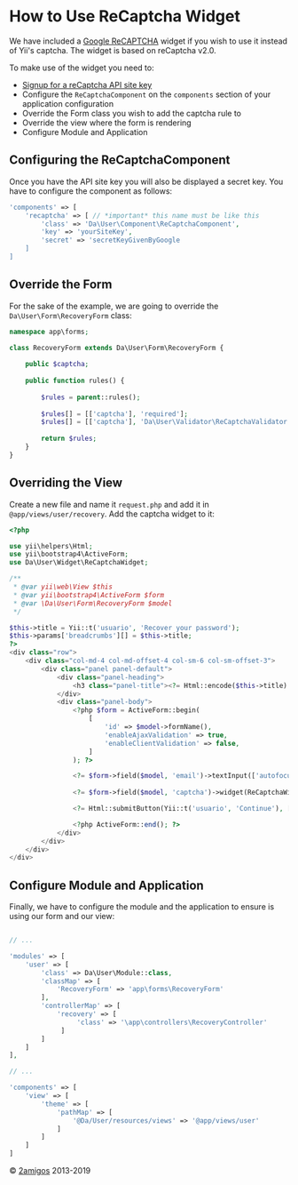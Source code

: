 How to Use ReCaptcha Widget
============================

We have included a [Google ReCAPTCHA](https://developers.google.com/recaptcha) widget if you wish to use it instead of 
Yii's captcha. The widget is based on reCaptcha v2.0.

To make use of the widget you need to: 

- [Signup for a reCaptcha API site key](https://www.google.com/recaptcha/admin#createsite)
- Configure the `ReCaptchaComponent` on the `components` section of your application configuration
- Override the Form class you wish to add the captcha rule to
- Override the view where the form is rendering 
- Configure Module and Application

Configuring the ReCaptchaComponent 
----------------------------------

Once you have the API site key you will also be displayed a secret key. You have to configure the component as follows: 

```php 
'components' => [
    'recaptcha' => [ // *important* this name must be like this
        'class' => 'Da\User\Component\ReCaptchaComponent',
        'key' => 'yourSiteKey',
        'secret' => 'secretKeyGivenByGoogle
    ]
]
```
  
Override the Form 
-----------------

For the sake of the example, we are going to override the `Da\User\Form\RecoveryForm` class: 

```php 
namespace app\forms;

class RecoveryForm extends Da\User\Form\RecoveryForm {
    
    public $captcha;
    
    public function rules() {
    
        $rules = parent::rules();
        
        $rules[] = [['captcha'], 'required'];
        $rules[] = [['captcha'], 'Da\User\Validator\ReCaptchaValidator'];
        
        return $rules;
    }
}

```

Overriding the View
-------------------

Create a new file and name it `request.php` and add it in `@app/views/user/recovery`. Add the captcha widget to it: 

```php 
<?php

use yii\helpers\Html;
use yii\bootstrap4\ActiveForm;
use Da\User\Widget\ReCaptchaWidget;

/**
 * @var yii\web\View $this
 * @var yii\bootstrap4\ActiveForm $form
 * @var \Da\User\Form\RecoveryForm $model
 */

$this->title = Yii::t('usuario', 'Recover your password');
$this->params['breadcrumbs'][] = $this->title;
?>
<div class="row">
    <div class="col-md-4 col-md-offset-4 col-sm-6 col-sm-offset-3">
        <div class="panel panel-default">
            <div class="panel-heading">
                <h3 class="panel-title"><?= Html::encode($this->title) ?></h3>
            </div>
            <div class="panel-body">
                <?php $form = ActiveForm::begin(
                    [
                        'id' => $model->formName(),
                        'enableAjaxValidation' => true,
                        'enableClientValidation' => false,
                    ]
                ); ?>

                <?= $form->field($model, 'email')->textInput(['autofocus' => true]) ?>
                
                <?= $form->field($model, 'captcha')->widget(ReCaptchaWidget::className(), ['theme' => 'dark']) ?>

                <?= Html::submitButton(Yii::t('usuario', 'Continue'), ['class' => 'btn btn-primary btn-block']) ?><br>

                <?php ActiveForm::end(); ?>
            </div>
        </div>
    </div>
</div>

```

Configure Module and Application
--------------------------------

Finally, we have to configure the module and the application to ensure is using our form and our view: 

```php

// ... 

'modules' => [
    'user' => [
        'class' => Da\User\Module::class,
        'classMap' => [
            'RecoveryForm' => 'app\forms\RecoveryForm'
        ], 
        'controllerMap' => [
            'recovery' => [
                 'class' => '\app\controllers\RecoveryController' 
             ]
        ]
    ]
], 

// ...

'components' => [
    'view' => [
        'theme' => [
            'pathMap' => [
                '@Da/User/resources/views' => '@app/views/user'
            ]
        ]
    ]
]

```

© [2amigos](http://www.2amigos.us/) 2013-2019
